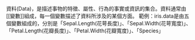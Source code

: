 資料(Data)，是描述事物的特徵、屬性、行為的事實或資訊的集合。資料通常由[[變數]]組成，每一個變數描述了資料所涉及的某個方面。
範例：iris.data是由五個變數組成的，分別是「Sepal.Length(花萼長度)」、「Sepal.Width(花萼寬度)」、「Petal.Length(花瓣長度)」、「Petal.Width(花瓣寬度)」、「Species」